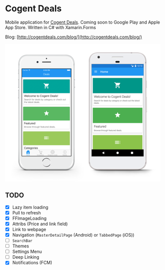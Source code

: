 # Cogent Deals
Mobile application for [Cogent Deals](http://cogentdeals.com/).
Coming soon to Google Play and Apple App Store.
Written in C# with Xamarin.Forms

Blog: [http://cogentdeals.com/blog/](http://cogentdeals.com/blog/)

![iPhone vs Pixel](/images/iPhoneVsPixel.png)

## TODO
- [x] Lazy item loading
- [x] Pull to refresh
- [X] FFImageLoading
- [X] Attribs (Price and link field)
- [X] Link to webpage
- [X] Navigation (`MasterDetailPage` (Android) or `TabbedPage` (iOS))
- [ ] `SearchBar`
- [ ] Themes
- [ ] Settings Menu
- [ ] Deep Linking
- [X] Notifications (FCM)
